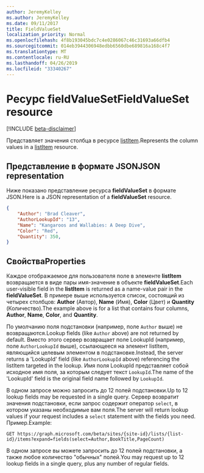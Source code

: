 ```yaml
---
author: JeremyKelley
ms.author: JeremyKelley
ms.date: 09/11/2017
title: FieldValueSet
localization_priority: Normal
ms.openlocfilehash: 4f8b193045bdc7c4e0286067c46c31693a66dfb4
ms.sourcegitcommit: 014eb3944306948edbb6560dbe689816a168c4f7
ms.translationtype: MT
ms.contentlocale: ru-RU
ms.lasthandoff: 04/26/2019
ms.locfileid: "33340267"
---
```

# <a name="fieldvalueset-resource"></a><span data-ttu-id="7da06-102">Ресурс fieldValueSet</span><span class="sxs-lookup"><span data-stu-id="7da06-102">FieldValueSet resource</span></span>

[!INCLUDE [beta-disclaimer](../../includes/beta-disclaimer.md)]

<span data-ttu-id="7da06-103">Представляет значения столбца в ресурсе [listItem](listitem.md).</span><span class="sxs-lookup"><span data-stu-id="7da06-103">Represents the column values in a [listItem](listitem.md) resource.</span></span>

## <a name="json-representation"></a><span data-ttu-id="7da06-104">Представление в формате JSON</span><span class="sxs-lookup"><span data-stu-id="7da06-104">JSON representation</span></span>

<span data-ttu-id="7da06-105">Ниже показано представление ресурса **fieldValueSet** в формате JSON.</span><span class="sxs-lookup"><span data-stu-id="7da06-105">Here is a JSON representation of a **fieldValueSet** resource.</span></span>
<!-- { "blockType": "resource", "@odata.type": "microsoft.graph.fieldValueSet",
       "keyProperty": "id", "openType": true } -->

```json
{
    "Author": "Brad Cleaver",
    "AuthorLookupId": "13",
    "Name": "Kangaroos and Wallabies: A Deep Dive",
    "Color": "Red",
    "Quantity": 350,
}
```

## <a name="properties"></a><span data-ttu-id="7da06-106">Свойства</span><span class="sxs-lookup"><span data-stu-id="7da06-106">Properties</span></span>

<span data-ttu-id="7da06-107">Каждое отображаемое для пользователя поле в элементе **listItem** возвращается в виде пары имя-значение в объекте **fieldValueSet**.</span><span class="sxs-lookup"><span data-stu-id="7da06-107">Each user-visible field in the **listItem** is returned as a name-value pair in the **fieldValueSet**.</span></span>
<span data-ttu-id="7da06-108">В примере выше используется список, состоящий из четырех столбцов: **Author** (Автор), **Name** (Имя), **Color** (Цвет) и **Quantity** (Количество).</span><span class="sxs-lookup"><span data-stu-id="7da06-108">The example above is for a list that contains four columns, **Author**, **Name**, **Color**, and **Quantity**.</span></span>

<span data-ttu-id="7da06-109">По умолчанию поля подстановки (например, поле `Author` выше) не возвращаются.</span><span class="sxs-lookup"><span data-stu-id="7da06-109">Lookup fields (like `Author` above) are not returned by default.</span></span>
<span data-ttu-id="7da06-110">Вместо этого сервер возвращает поле LookupId (например, поле `AuthorLookupId` выше), ссылающееся на элемент listItem, являющийся целевым элементом в подстановке.</span><span class="sxs-lookup"><span data-stu-id="7da06-110">Instead, the server returns a 'LookupId' field (like `AuthorLookupId` above) referencing the listItem targeted in the lookup.</span></span>
<span data-ttu-id="7da06-111">Имя поля LookupId представляет собой исходное имя поля, за которым следует текст `LookupId`.</span><span class="sxs-lookup"><span data-stu-id="7da06-111">The name of the 'LookupId' field is the original field name followed by `LookupId`.</span></span>

<span data-ttu-id="7da06-112">В одном запросе можно запросить до 12 полей подстановки.</span><span class="sxs-lookup"><span data-stu-id="7da06-112">Up to 12 lookup fields may be requested in a single query.</span></span>
<span data-ttu-id="7da06-113">Сервер возвратит значения подстановки, если запрос содержит оператор `select`, в котором указаны необходимые вам поля.</span><span class="sxs-lookup"><span data-stu-id="7da06-113">The server will return lookup values if your request includes a `select` statement with the fields you need.</span></span>
<span data-ttu-id="7da06-114">Пример.</span><span class="sxs-lookup"><span data-stu-id="7da06-114">Example:</span></span>

```http
GET https://graph.microsoft.com/beta/sites/{site-id}/lists/{list-id}/items?expand=fields(select=Author,BookTitle,PageCount)
```

<span data-ttu-id="7da06-115">В одном запросе вы можете запросить до 12 полей подстановки, а также любое количество "обычных" полей.</span><span class="sxs-lookup"><span data-stu-id="7da06-115">You may request up to 12 lookup fields in a single query, plus any number of regular fields.</span></span>

<!--
{
  "type": "#page.annotation",
  "description": "",
  "keywords": "",
  "section": "documentation",
  "tocPath": "Resources/FieldValueSet",
  "suppressions": []
}
-->
